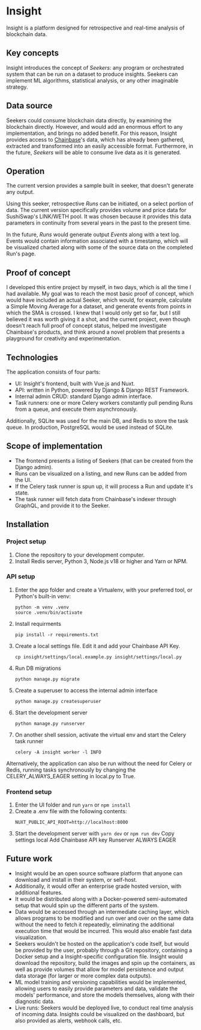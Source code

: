 # Insight
Insight is a platform designed for retrospective and real-time analysis of blockchain data.

## Key concepts
Insight introduces the concept of *Seekers*: any program or orchestrated system that can be run on a dataset to produce insights. Seekers can implement ML algorithms, statistical analysis, or any other imaginable strategy.

## Data source
Seekers could consume blockchain data directly, by examining the blockchain directly. However, and would add an enormous effort to any implementation, and brings no added benefit. For this reason, Insight provides access to [Chainbase](https://chainbase.com/)'s data, which has already been gathered, extracted and transformed into an easily accessible format. Furthermore, in the future, *Seekers* will be able to consume live data as it is generated.

## Operation
The current version provides a sample built in seeker, that doesn't generate any output.

Using this seeker, retrospective *Runs* can be initiated, on a select portion of data. The current version specifically provides volume and price data for SushiSwap's LINK/WETH pool. It was chosen because it provides this data parameters in continuity from several years in the past to the present time.

In the future, *Runs* would generate output *Events* along with a text log. Events would contain information associated with a timestamp, which will be visualized charted along with some of the source data on the completed Run's page.

## Proof of concept
I developed this entire project by myself, in two days, which is all the time I had available. My goal was to reach the most basic proof of concept, which would have included an actual Seeker, which would, for example, calculate a Simple Moving Average for a dataset, and generate events from points in which the SMA is crossed. I knew that I would only get so far, but I still believed it was worth giving it a shot, and the current project, even though doesn't reach full proof of concept status, helped me investigate Chainbase's products, and think around a novel problem that presents a playground for creativity and experimentation.

## Technologies
The application consists of four parts:
- UI: Insight's frontend, built with Vue.js and Nuxt.
- API: written in Python, powered by Django & Django REST Framework.
- Internal admin CRUD: standard Django admin interface.
- Task runners: one or more Celery workers constantly pull pending Runs from a queue, and execute them asynchronously.

Additionally, SQLite was used for the main DB, and Redis to store the task queue. In production, PostgreSQL would be used instead of SQLite.


## Scope of implementation
- The frontend presents a listing of Seekers (that can be created from the Django admin).
- Runs can be visualized on a listing, and new Runs can be added from the UI.
- If the Celery task runner is spun up, it will process a Run and update it's state.
- The task runner will fetch data from Chainbase's indexer through GraphQL, and provide it to the Seeker.

## Installation

### Project setup
1. Clone the repository to your development computer.
2. Install Redis server, Python 3, Node.js v18 or higher and Yarn or NPM.

### API setup
1. Enter the app folder and create a Virtualenv, with your preferred tool, or Python's built-in venv:  
    ```  
    python -m venv .venv
	source .venv/bin/activate
    ```
2. Install requirments
    ```
    pip install -r requirements.txt
    ```
3. Create a local settings file. Edit it and add your Chainbase API Key.
	```
	cp insight/settings/local.example.py insight/settings/local.py
	```
4. Run DB migrations
    ```
    python manage.py migrate
    ```
5. Create a superuser to access the internal admin interface
    ```
    python manage.py createsuperuser
    ```
6. Start the development server
    ```
    python manage.py runserver
    ```
7. On another shell session, activate the virtual env and start the Celery task runner
    ```
    celery -A insight worker -l INFO
    ```

Alternatively, the application can also be run without the need for Celery or Redis, running tasks synchronously by changing the CELERY_ALWAYS_EAGER setting in local.py to True.

### Frontend setup
1. Enter the UI folder and run `yarn` or `npm install`
2. Create a .env file with the following contents:
    ```  
    NUXT_PUBLIC_API_ROOT=http://localhost:8000
    ```
3. Start the development server with `yarn dev` or `npm run dev`
Copy settings local
Add Chainbase API key
Runserver
ALWAYS EAGER

## Future work
- Insight would be an open source software platform that anyone can download and install in their system, or self-host.
- Additionally, it would offer an enterprise grade hosted version, with additional features.
- It would be distributed along with a Docker-powered semi-automated setup that would spin up the different parts of the system.
- Data would be accessed through an intermediate caching layer, which allows programs to be modified and run over and over on the same data without the need to fetch it repeatedly, eliminating the additional execution time that would be incurred. This would also enable fast data visualization.
- Seekers wouldn't be hosted on the application's code itself, but would be provided by the user, probably through a Git repository, containing a Docker setup and a Insight-specific configuration file. Insight would download the repository, build the images and spin up the containers, as well as provide volumes that allow for model persistence and output data storage (for larger or more complex data outputs).
- ML model training and versioning capabilities would be implemented, allowing users to easily provide parameters and data, validate the models' performance, and store the models themselves, along with their diagnostic data.
- Live runs: Seekers would be deployed live, to conduct real time analysis of incoming data. Insights could be visualized on the dashboard, but also provided as alerts, webhook calls, etc.